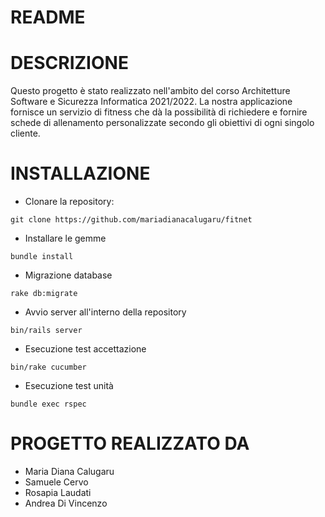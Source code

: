 # README

# DESCRIZIONE
Questo progetto è stato realizzato nell'ambito del corso Architetture Software e Sicurezza Informatica 2021/2022.
La nostra applicazione fornisce un servizio di fitness che dà la possibilità di richiedere e fornire schede di 
allenamento personalizzate secondo gli obiettivi di ogni singolo cliente. 

# INSTALLAZIONE
- Clonare la repository:
```
git clone https://github.com/mariadianacalugaru/fitnet
```
- Installare le gemme
```
bundle install
```
- Migrazione database
```
rake db:migrate
```
- Avvio server all'interno della repository
```
bin/rails server
```
- Esecuzione test accettazione
```
bin/rake cucumber
```
- Esecuzione test unità
```
bundle exec rspec
```

# PROGETTO REALIZZATO DA
- Maria Diana Calugaru
- Samuele Cervo
- Rosapia Laudati
- Andrea Di Vincenzo